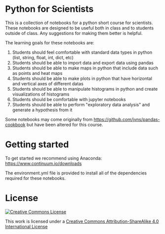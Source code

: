 # Python for Scientists
This is a collection of notebooks for a python short course for scientists. These notebooks are designed to be useful both in class and to students outside of class. Any suggestions for making them better is helpful.

The learning goals for these notebooks are:

1. Students should feel comfortable with standard data types in python (list, string, float, int, dict, etc)
2. Students should be able to import data and export data using pandas
3. Students should be able to make maps in python that include data such as points and heat maps
4. Students should be able to make plots in python that have horizontal and vertical axes of different datas
5. Students should be able to manipulate histograms in python and create visualizations of histograms
6. Students should be comfortable with jupyter notebooks
7. Students should be able to perform "exploratory data analysis" and generate a hypothesis from it

Some notebooks may come originally from https://github.com/jvns/pandas-cookbook but have been altered for this course.

# Getting started
To get started we recommend using Anaconda: https://www.continuum.io/downloads

The environment.yml file is provided to install all of the dependencies required for these notebooks.

License
=======
<a rel="license" href="http://creativecommons.org/licenses/by-sa/4.0/"><img alt="Creative Commons License" style="border-width:0" src="http://i.creativecommons.org/l/by-sa/4.0/88x31.png" /></a><br />

This work is licensed under a [Creative Commons Attribution-ShareAlike 4.0 International License](http://creativecommons.org/licenses/by-sa/4.0/)

